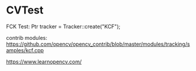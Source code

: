 # CVTest

FCK Test: Ptr<Tracker> tracker = Tracker::create("KCF");

contrib modules: https://github.com/opencv/opencv_contrib/blob/master/modules/tracking/samples/kcf.cpp


https://www.learnopencv.com/

